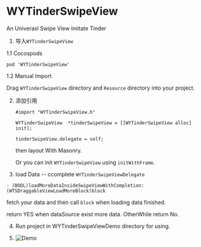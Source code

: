 # WYTinderSwipeView
An Univerasl Swipe View Imitate Tinder

1. 导入`WYTinderSwipeView`

  1.1 Cocospods

  `pod 'WYTinderSwipeView'`

  1.2 Manual Import

  Drag `WYTinderSwipeView` directory and `Resource` directory into your project.

2. 添加引用

   `#import "WYTinderSwipeView.h"`

   `WYTinderSwipeView  *tinderSwipeView = [[WYTinderSwipeView alloc] init]; `

   `tinderSwipeView.delegate = self;`

   then layout With Masonry.

   Or you can init `WYTinderSwipeView` using `initWithFrame`.

3. load Data -- ccomplete `WYTinderSwipeViewDelegate`

  `- (BOOL)loadMoreDataInsideSwipeViewWithCompletion:(WTSDraggableViewLoadMoreBlock)block`

  fetch your data and then call `block` when loading data finished.

  return YES when dataSource exist more data. OtherWhile return No.

4. Run project in WYTinderSwipeViewDemo directory for using.

5. ![Demo](ScreenShoot/Demo.gif)

